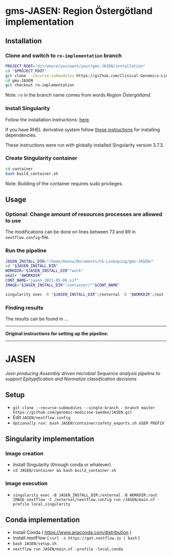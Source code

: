 # gms-JASEN: Region Östergötland implementation

## Installation

### Clone and switch to `ro-implementation` branch

```bash
PROJECT_ROOT="dir/where/you/want/your/gms-JASEN/installation"
cd "$PROJECT_ROOT"
git clone --recurse-submodules https://github.com/Clinical-Genomics-Linkoping/gms-JASEN.git
cd gms-JASEN
git checkout ro-implementation
```

Note: `ro` in the branch name comes from words *Region Östergötland*.

### Install Singularity

Follow the installation instructions: [here](https://sylabs.io/guides/3.7/user-guide/quick_start.html#quick-installation-steps 'Quick installation steps').

If you have RHEL derivative system follow [these instructions](https://sylabs.io/guides/3.0/user-guide/installation.html#install-dependencies 'Installing dependencies with yum/rpm') for installing dependencies.

These instructions were run with globally installed Singularity version 3.7.3.

### Create Singularity container

```bash
cd container
bash build_container.sh
```

Note: Building of the container requires sudo privileges.

## Usage

### Optional: Change amount of resources processes are allowed to use

The modifications can be done on lines between 73 and 89 in `nextflow.config`-file.

### Run the pipeline

```bash
JASEN_INSTALL_DIR="/home/Hanna/Documents/CG-Linkoping/gms-JASEN/"
cd "$JASEN_INSTALL_DIR"
WORKDIR="$JASEN_INSTALL_DIR""work"
mkdir "$WORKDIR"
CONT_NAME="jasen_2021-05-06.sif"
IMAGE="$JASEN_INSTALL_DIR""container/""$CONT_NAME"

singularity exec -B "$JASEN_INSTALL_DIR":/external -B "$WORKDIR":/out "$IMAGE" nextflow -C /external/nextflow.config run main.nf -profile local,singularity
```

### Finding results

The results can be found in ... 


---

**Original instructions for setting up the pipeline:**

---

# JASEN
_Json producing Assembly driven microbial Sequence analysis pipeline to support Epitypification and Normalize classification decisions_

## Setup
* `git clone --recurse-submodules --single-branch --branch master  https://github.com/genomic-medicine-sweden/JASEN.git`
* Edit `JASEN/nextflow.config`
* _`Optionally run: bash JASEN/container/safety_exports.sh USER PREFIX`_


## Singularity implementation
### Image creation
* Install Singularity (through conda or whatever)
* `cd JASEN/container && bash build_container.sh`

### Image execution
* `singularity exec -B JASEN_INSTALL_DIR:/external -B WORKDIR:/out IMAGE nextflow -C /external/nextflow.config run /JASEN/main.nf -profile local,singularity`


## Conda implementation
* Install Conda ( https://www.anaconda.com/distribution )
* Install nextFlow ( `curl -s https://get.nextflow.io | bash` )
* `bash JASEN/setup.sh`
* `nextflow run JASEN/main.nf -profile -local,conda`

